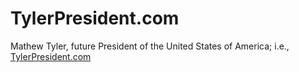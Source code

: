 # TylerPresident.com
Mathew Tyler, future President of the United States of America; i.e., [TylerPresident.com](http://tylerpresident.com)
